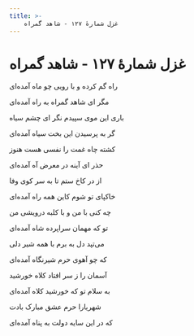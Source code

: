 ```yaml
---
title: >-
    غزل شمارهٔ ۱۲۷ - شاهد گمراه
---
```

# غزل شمارهٔ ۱۲۷ - شاهد گمراه

<div class="b" id="bn1"><div class="m1"><p>راه گم کرده و با رویی چو ماه آمده‌ای</p></div>
<div class="m2"><p>مگر ای شاهد گمراه به راه آمده‌ای</p></div></div>
<div class="b" id="bn2"><div class="m1"><p>باری این موی سپیدم نگر ای چشم سیاه</p></div>
<div class="m2"><p>گر به پرسیدن این بخت سیاه آمده‌ای</p></div></div>
<div class="b" id="bn3"><div class="m1"><p>کشته چاه غمت را نفسی هست هنوز</p></div>
<div class="m2"><p>حذر ای آینه در معرض آه آمده‌ای</p></div></div>
<div class="b" id="bn4"><div class="m1"><p>از در کاخ ستم تا به سر کوی وفا</p></div>
<div class="m2"><p>خاکپای تو شوم کاین همه راه آمده‌ای</p></div></div>
<div class="b" id="bn5"><div class="m1"><p>چه کنی با من و با کلبه درویشی من</p></div>
<div class="m2"><p>تو که مهمان سراپرده شاه آمده‌ای</p></div></div>
<div class="b" id="bn6"><div class="m1"><p>می‌تپد دل به برم با همه شیر دلی</p></div>
<div class="m2"><p>که چو آهوی حرم شیرنگاه آمده‌ای</p></div></div>
<div class="b" id="bn7"><div class="m1"><p>آسمان را ز سر افتاد کلاه خورشید</p></div>
<div class="m2"><p>به سلام تو که خورشید کلاه آمده‌ای</p></div></div>
<div class="b" id="bn8"><div class="m1"><p>شهریارا حرم عشق مبارک بادت</p></div>
<div class="m2"><p>که در این سایه دولت به پناه آمده‌ای</p></div></div>
